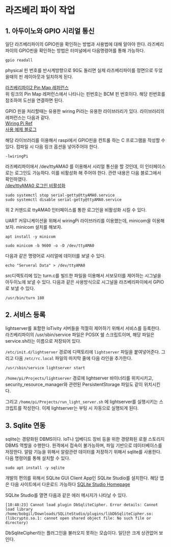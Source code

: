 # 라즈베리 파이 작업

## 1. 아두이노와 GPIO 시리얼 통신

일단 라즈베리파이의 GPIO핀을 확인하는 방법과 사용법에 대해 알아야 한다.
라즈베리파이의 GPIO핀을 확인하는 방법은 터미널에서 다음명령어를 통해 가능하다.

```
gpio readall
```

physical 핀 번호를 반시계방향으로 90도 돌리면 실제 라즈베리파이를 정면으로 두었을때의 핀 레이아웃과 일치하게 된다. 

[라즈베리파이2 Pin Map 레퍼런스](https://www.raspberrypi.org/documentation/usage/gpio-plus-and-raspi2/README.md)      
위 링크의 Pin Map 레퍼런스에서 나타나는 핀번호는 BCM 핀 번호이다. 해당 핀번호를 참조하여 도선을 연결하면 된다.

GPIO 핀을 처리할때는 유용한 wiring Pi라는 유용한 라이브러리가 있다. 라이브러리의 레퍼런스는 다음과 같다.    
[Wiring Pi Ref](http://wiringpi.com/reference/serial-library/)    
[사용 예제 블로그](http://ghdrl95.tistory.com/141)    

해당 라이브러리를 이용해서 raspi에서 GPIO핀을 컨트롤 하는 C 프로그램을 작성할 수 있다. 컴파일 시 다음 링크 옵션을 넣어주어야 한다.
```
-lwiringPi
```

라즈베리파이에서 /dev/ttyAMA0 를 이용해서 시리얼 통신을 할 것인데, 이 인터페이스로는 로그인도 가능하다. 이를 비활성화 해 주어야 한다. 관련 내용은 다음 블로그에서 확인하였다.    
[/dev/ttyAMA0 로그인 비활성화](http://pinocc.tistory.com/185)    


```
sudo systemctl stop serial-getty@ttyAMA0.service
sudo systemctl disable serial-getty@ttyAMA0.service
```
위 2 커맨드로 ttyAMA0 인터페이스를 통한 로그인을 비활성화 시킬 수 있다.

UART 커뮤니케이션을 위해서 wiringPi 라이브러리를 이용했는데, minicom을 이용해보자.
minicom 설치를 해보자.
```
apt install -y minicom
```
```
sudo minicom -b 9600 -o -D /dev/ttyAMA0
```

다음과 같은 명령어로 시리얼에 데이터를 보낼 수 있다.
```
echo "Serveral Data" > /dev/ttyAMA0
```

src디렉토리에 있는 turn.c를 빌드한 파일을 이용해서 서보모터를 제어하는 시그널을 아두이노에 보낼 수 있다.
다음과 같은 사용방식으로 시그널을 라즈베리파이에서 GPIO로 보낼 수 있다.
```
/usr/bin/turn 180
```
## 2. 서비스 등록
lightserver를 포함한 IoTivity 서버들을 적절히 제어하기 위해서 서비스를 등록한다. 라즈베리파이의 /usr/sbin/service 파일은 POSIX 쉘 스크립트이며, 해당 파일은 service.sh라는 이름으로 저장되어 있다.

`/etc/init.d/lightserver` 경로에 디렉토리에 `lightserver` 파일을 붙여넣어준다. 그리고 다음 `/etc/rc.local` 파일의 마지막 줄에 다음 라인을 추가한다.

```
/usr/sbin/service lightserver start
```

`/home/pi/Projects/lightserver` 경로에 lightserver 바이너리를 위치시키고, security_resource_manager와 관련된 PersistentStorage 파일도 같이 위치시킨다.

그리고 `/home/pi/Projects/run_light_server.sh` 에 lightserver를 실행시키는 스크립트를 작성한다.
이제 lightserver는 부팅 시 자동으로 실행되게 된다.

## 3. Sqlite 연동
sqlite는 경량화된 DBMS이다. IoT나 임베디드 장비 등을 위한 경량화된 로컬 스토리지 DBMS 역할을 수행한다. 원격에서 접속이 불가능하며, 파일 기반으로 데이터베이스를 저장한다. 알람 기능을 위해서 알람관련 데이터를 저장하기 위해서 sqlite를 사용한다. 다음 명령어를 통해 설치할 수 있다.

```
sudo apt install -y sqlite
```

개발의 편의를 위해서 SQLite GUI Client App인 SQLite Studio를 설치한다.
해당 앱은 다음 사이트에서 다운로드 가능하다
[SQLite Studio Homepage](https://sqlitestudio.pl/index.rvt)    

SQLite Studio를 열면 다음과 같은 에러 메시지가 나타날 수 있다.
```
[10:48:23] Cannot load plugin DbSqliteCipher. Error details: Cannot load library /home/bobgil/Downloads/SQLiteStudio/plugins/libDbSqliteCipher.so: (libcrypto.so.1: cannot open shared object file: No such file or directory)
```
DbSqliteCipher라는 플러그인을 불러오지 못하는 모습이다. 일단은 크게 상관없어 보인다.